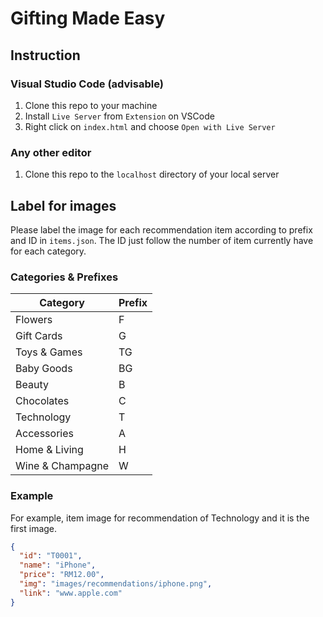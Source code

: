 # Gifting Made Easy

## Instruction
### Visual Studio Code (advisable)
1. Clone this repo to your machine
2. Install `Live Server` from `Extension` on VSCode
3. Right click on `index.html` and choose `Open with Live Server`

### Any other editor
1. Clone this repo to the `localhost` directory of your local server

## Label for images
Please label the image for each recommendation item according to prefix and ID in `items.json`. The ID just follow the number of item currently have for each category.

### Categories & Prefixes
| Category | Prefix |
| --- | --- |
| Flowers | F |
| Gift Cards | G |
| Toys & Games | TG |
| Baby Goods | BG |
| Beauty | B |
| Chocolates | C |
| Technology | T |
| Accessories | A |
| Home & Living | H |
| Wine & Champagne | W |

### Example
For example, item image for recommendation of Technology and it is the first image.
```json
{
  "id": "T0001",
  "name": "iPhone",
  "price": "RM12.00",
  "img": "images/recommendations/iphone.png",
  "link": "www.apple.com"
}
```
